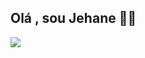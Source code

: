 ## Olá , sou  **Jehane**  👩‍🦱

![](https://media.tenor.com/HJ2Ugdvrd-sAAAAM/setembro-arvore.gif
)

<!--
**estudantealuraJ29/estudantealuraJ29** is a ✨ _special_ ✨ repository because its `README.md` (this file) appears on your GitHub profile.

Here are some ideas to get you started:

- 🔭 I’m currently working on ...
- 🌱 I’m currently learning ...
- 👯 I’m looking to collaborate on ...
- 🤔 I’m looking for help with ...
- 💬 Ask me about ...
- 📫 How to reach me: ...
- 😄 Pronouns: ...
- ⚡ Fun fact: ...
-->
